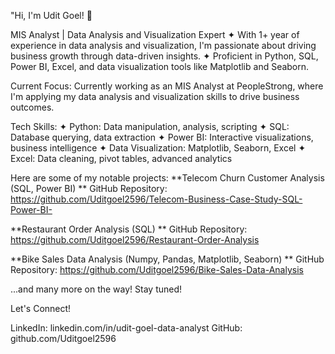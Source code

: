 "Hi, I'm Udit Goel! 👋

MIS Analyst | Data Analysis and Visualization Expert ✦ With 1+ year of experience in data analysis and visualization, I'm passionate about driving business growth through data-driven insights. ✦ Proficient in Python, SQL, Power BI, Excel, and data visualization tools like Matplotlib and Seaborn.

Current Focus:
Currently working as an MIS Analyst at PeopleStrong, where I'm applying my data analysis and visualization skills to drive business outcomes.

Tech Skills:
✦ Python: Data manipulation, analysis, scripting
✦ SQL: Database querying, data extraction
✦ Power BI: Interactive visualizations, business intelligence
✦ Data Visualization: Matplotlib, Seaborn, Excel
✦ Excel: Data cleaning, pivot tables, advanced analytics

Here are some of my notable projects:
**Telecom Churn Customer Analysis (SQL, Power BI) **
  GitHub Repository: https://github.com/Uditgoel2596/Telecom-Business-Case-Study-SQL-Power-BI-
  
**Restaurant Order Analysis (SQL) **
  GitHub Repository: https://github.com/Uditgoel2596/Restaurant-Order-Analysis

**Bike Sales Data Analysis (Numpy, Pandas, Matplotlib, Seaborn) **
  GitHub Repository: https://github.com/Uditgoel2596/Bike-Sales-Data-Analysis
  
...and many more on the way! Stay tuned!

Let's Connect!

LinkedIn: linkedin.com/in/udit-goel-data-analyst
GitHub: github.com/Uditgoel2596
